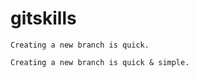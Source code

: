# gitskills

```
Creating a new branch is quick.
```

```
Creating a new branch is quick & simple.
```